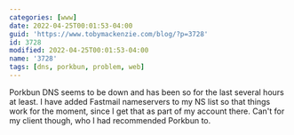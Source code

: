 ```yaml
---
categories: [www]
date: 2022-04-25T00:01:53-04:00
guid: 'https://www.tobymackenzie.com/blog/?p=3728'
id: 3728
modified: 2022-04-25T00:01:53-04:00
name: '3728'
tags: [dns, porkbun, problem, web]
---
```


Porkbun DNS seems to be down and has been so for the last several hours at least.  I have added Fastmail nameservers to my NS list so that things work for the moment, since I get that as part of my account there.  Can't for my client though, who I had recommended Porkbun to.
